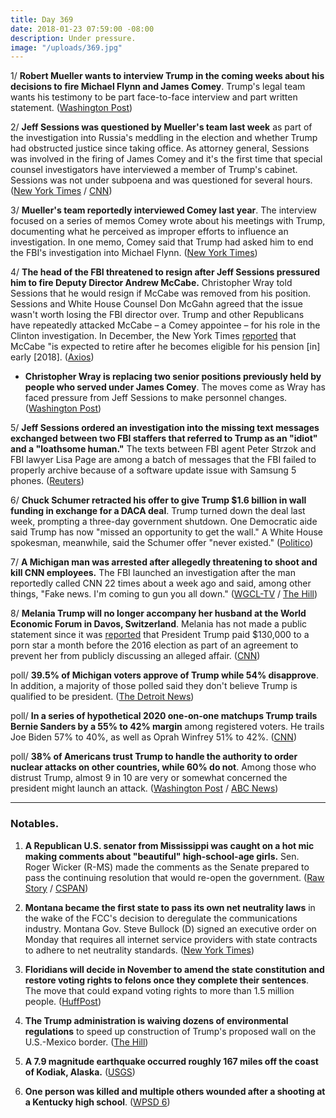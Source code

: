 ```yaml
---
title: Day 369
date: 2018-01-23 07:59:00 -08:00
description: Under pressure.
image: "/uploads/369.jpg"
---
```


1/ **Robert Mueller wants to interview Trump in the coming weeks about his decisions to fire Michael Flynn and James Comey**. Trump's legal team wants his testimony to be part face-to-face interview and part written statement. ([Washington Post](https://www.washingtonpost.com/politics/mueller-seeks-to-question-trump-about-flynn-and-comey-departures/2018/01/23/e6652db6-0068-11e8-9d31-d72cf78dbeee_story.html))

2/ **Jeff Sessions was questioned by Mueller's team last week** as part of the investigation into Russia's meddling in the election and whether Trump had obstructed justice since taking office. As attorney general, Sessions was involved in the firing of James Comey and it's the first time that special counsel investigators have interviewed a member of Trump's cabinet. Sessions was not under subpoena and was questioned for several hours. ([New York Times](https://www.nytimes.com/2018/01/23/us/politics/jeff-sessions-special-counsel-russia.html) / [CNN](https://www.cnn.com/2018/01/23/politics/jeff-sessions-robert-mueller-interview/index.html))

3/ **Mueller's team reportedly interviewed Comey last year**. The interview focused on a series of memos Comey wrote about his meetings with Trump, documenting what he perceived as improper efforts to influence an investigation. In one memo, Comey said that Trump had asked him to end the FBI's investigation into Michael Flynn. ([New York Times](https://www.nytimes.com/2018/01/23/us/politics/jeff-sessions-special-counsel-russia.html))

4/ **The head of the FBI threatened to resign after Jeff Sessions pressured him to fire Deputy Director Andrew McCabe.** Christopher Wray told Sessions that he would resign if McCabe was removed from his position. Sessions and White House Counsel Don McGahn agreed that the issue wasn't worth losing the FBI director over. Trump and other Republicans have repeatedly attacked McCabe – a Comey appointee – for his role in the Clinton investigation. In December, the New York Times [reported](https://www.nytimes.com/2017/12/23/us/politics/mccabe-fbi-trump-russia.html) that McCabe "is expected to retire after he becomes eligible for his pension \[in\] early \[2018\]. ([Axios](https://www.axios.com/scoop-sessions-fbi-trump-christopher-wray-877adb3e-5f8d-44a1-8a2f-d4f0894ca6a7.html))

* **Christopher Wray is replacing two senior positions previously held by people who served under James Comey**. The moves come as Wray has faced pressure from Jeff Sessions to make personnel changes. ([Washington Post](https://www.washingtonpost.com/world/national-security/fbi-director-under-pressure-to-make-changes-is-replacing-comey-aides/2018/01/23/e606d382-006e-11e8-8acf-ad2991367d9d_story.html))

5/ **Jeff Sessions ordered an investigation into the missing text messages exchanged between two FBI staffers that referred to Trump as an "idiot" and a "loathsome human."** The texts between FBI agent Peter Strzok and FBI lawyer Lisa Page are among a batch of messages that the FBI failed to properly archive because of a software update issue with Samsung 5 phones. ([Reuters](https://www.reuters.com/article/us-usa-trump-texts/u-s-attorney-general-orders-probe-of-fbi-agents-text-messages-idUSKBN1FC2OQ))

6/ **Chuck Schumer retracted his offer to give Trump $1.6 billion in wall funding in exchange for a DACA deal**. Trump turned down the deal last week, prompting a three-day government shutdown. One Democratic aide said Trump has now "missed an opportunity to get the wall." A White House spokesman, meanwhile, said the Schumer offer "never existed." ([Politico](https://www.politico.com/story/2018/01/23/chuck-schumer-trump-wall-offer-359156))

7/ **A Michigan man was arrested after allegedly threatening to shoot and kill CNN employees.** The FBI launched an investigation after the man reportedly called CNN 22 times about a week ago and said, among other things, "Fake news. I'm coming to gun you all down." ([WGCL-TV](http://www.cbs46.com/story/37323169/feds-man-threatened-to-kill-cnn-employees) / [The Hill](http://thehill.com/media/370207-man-arrested-after-threatening-to-kill-cnn-employees))

8/ **Melania Trump will no longer accompany her husband at the World Economic Forum in Davos, Switzerland**. Melania has not made a public statement since it was [reported](https://www.wsj.com/articles/trump-lawyer-arranged-130-000-payment-for-adult-film-stars-silence-1515787678) that President Trump paid $130,000 to a porn star a month before the 2016 election as part of an agreement to prevent her from publicly discussing an alleged affair. ([CNN](https://www.cnn.com/2018/01/22/politics/melania-trump-davos/index.html))

poll/ **39.5% of Michigan voters approve of Trump while 54% disapprove**. In addition, a majority of those polled said they don't believe Trump is qualified to be president. ([The Detroit News](http://www.detroitnews.com/story/news/politics/2018/01/22/donald-trump-michigan-poll-approval/109726082/))

poll/ **In a series of hypothetical 2020 one-on-one matchups Trump trails Bernie Sanders by a 55% to 42% margin** among registered voters. He trails Joe Biden 57% to 40%, as well as Oprah Winfrey 51% to 42%. ([CNN](https://www.cnn.com/2018/01/23/politics/2020-trump-biden-sanders-winfrey/index.html))

poll/ **38% of Americans trust Trump to handle the authority to order nuclear attacks on other countries, while 60% do not**. Among those who distrust Trump, almost 9 in 10 are very or somewhat concerned the president might launch an attack. ([Washington Post](https://www.washingtonpost.com/news/the-fix/wp/2018/01/23/most-americans-dont-trust-president-trump-with-the-nuclear-button/) / [ABC News](http://abcnews.go.com/Politics/majority-distrusts-trump-nuclear-authority-poll/story?id=52533985))

---

### Notables.

1. **A Republican U.S. senator from Mississippi was caught on a hot mic making comments about "beautiful" high-school-age girls.** Sen. Roger Wicker (R-MS) made the comments as the Senate prepared to pass the continuing resolution that would re-open the government.  ([Raw Story](https://www.rawstory.com/2018/01/watch-hot-mic-catches-gop-senator-ogling-beautiful-teenaged-girls-fellow-lawmaker/) / [CSPAN](http://www.dailymotion.com/video/x6djgww))

2. **Montana became the first state to pass its own net neutrality laws** in the wake of the FCC's decision to deregulate the communications industry. Montana Gov. Steve Bullock (D) signed an executive order on Monday that requires all internet service providers with state contracts to adhere to net neutrality standards. ([New York Times](https://www.nytimes.com/2018/01/22/technology/montana-net-neutrality.html))

3. **Floridians will decide in November to amend the state constitution and restore voting rights to felons once they complete their sentences**. The move that could expand voting rights to more than 1.5 million people. ([HuffPost](http://www.huffingtonpost.co.uk/entry/florida-felony-disenfranchisement_us_5a62060fe4b074ce7a07ab01))

4. **The Trump administration is waiving dozens of environmental regulations** to speed up construction of Trump's proposed wall on the U.S.-Mexico border. ([The Hill](http://thehill.com/latino/370202-trump-admin-waives-dozens-of-environmental-rules-to-speed-up-construction-of-border))

5. **A 7.9 magnitude earthquake occurred roughly 167 miles off the coast of Kodiak, Alaska.** ([USGS](https://earthquake.usgs.gov/earthquakes/eventpage/us2000cmy3#executive))

6. **One person was killed and multiple others wounded after a shooting at a Kentucky high school**. ([WPSD 6](http://www.wpsdlocal6.com/2018/01/23/shooting-marshall-county-high-school/))